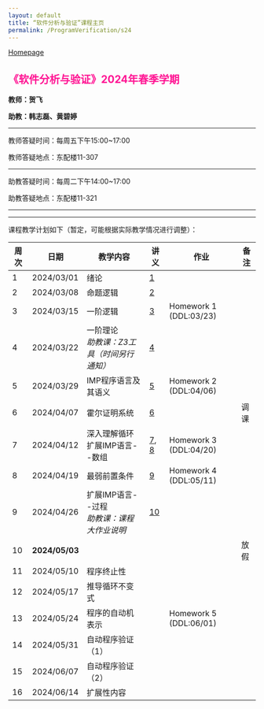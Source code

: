 ```yaml
---
layout: default
title: “软件分析与验证”课程主页
permalink: /ProgramVerification/s24
---
```


[Homepage](../../../index.html)

## <font color=FF1493>《软件分析与验证》2024年春季学期</font>

**教师：贺飞**

**助教：韩志磊、黄碧婷**

---

教师答疑时间：每周五下午15:00~17:00

教师答疑地点：东配楼11-307

---

助教答疑时间：每周二下午14:00~17:00

助教答疑地点：东配楼11-321

---

<!-- 期末考试时间：2022-06-11(周六) 19:00~21:00	 -->
<!-- 期末考试地点：建馆报告厅 -->

---

课程教学计划如下（暂定，可能根据实际教学情况进行调整）：

| 周次 | 日期  | 教学内容  | 讲义  | 作业    | 备注   |
| ---- | ---------- | ------- | --------- | -------- | -------- |
| 1    | 2024/03/01 | 绪论    | [1](./lectures/handout-1-example-program-gcd.pdf) |    |     |
| 2    | 2024/03/08 | 命题逻辑   | [2](./lectures/handout-2-propositional-logic.pdf) |  |                    |
| 3    | 2024/03/15 | 一阶逻辑 | [3](./lectures/handout-3-first-order-logic.pdf) | Homework 1 (DDL:03/23) |  |
| 4    | 2024/03/22 | 一阶理论<br />*助教课：Z3工具（时间另行通知）*| [4](./lectures/handout-4-theories.pdf) |  |  |
| 5    | 2024/03/29 | IMP程序语言及其语义 | [5](./lectures/handout-5-program-semantics.pdf)  | Homework 2 (DDL:04/06) |  |
| 6    | 2024/04/07 | 霍尔证明系统 | [6](./lectures/handout-6-hoare.pdf)  |  | 调课 |
| 7    | 2024/04/12 | 深入理解循环<br />扩展IMP语言--数组 | [7](./lectures/handout-7-loop.pdf), [8](./lectures/handout-8-array.pdf) | Homework 3 (DDL:04/20) |  |
| 8    | 2024/04/19 | 最弱前置条件 |[9](./lectures/handout-9-predicate-transformation.pdf)  | Homework 4 (DDL:05/11) |  |
| 9    | 2024/04/26 | 扩展IMP语言--过程<br/>*助教课：课程大作业说明* |[10](./lectures/handout-10-procedure.pdf)  |  |  |
| 10   | <b>2024/05/03</b> |  |  |  | 放假 |
| 11   | 2024/05/10 | 程序终止性 |    |    |       |
| 12   | 2024/05/17 | 推导循环不变式 |       |       |        |
| 13   | 2024/05/24 | 程序的自动机表示 |  | Homework 5 (DDL:06/01) |      |
| 14   | 2024/05/31 | 自动程序验证（1） |   |   |               |
| 15   | 2024/06/07 | 自动程序验证（2）|      |      |               |
| 16   | 2024/06/14 | 扩展性内容 |      |      |               |
